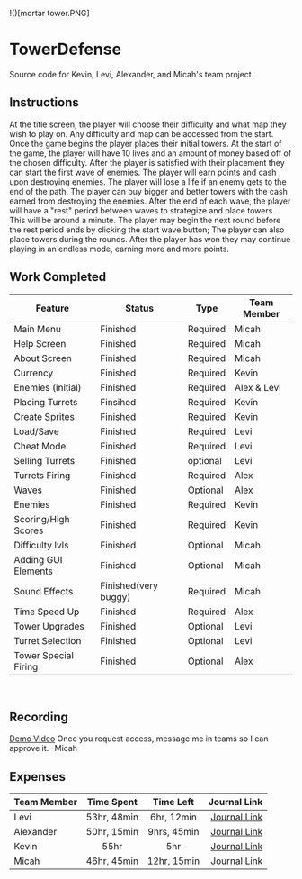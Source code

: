 !()[mortar tower.PNG]

# TowerDefense
Source code for Kevin, Levi, Alexander, and Micah's team project.

## Instructions

At the title screen, the player will choose their difficulty and what map they wish to play on.
Any difficulty and map can be accessed from the start.
Once the game begins the player places their initial towers.
At the start of the game, the player will have 10 lives and an amount of money based off of the chosen difficulty.
After the player is satisfied with their placement they can start the first wave of enemies.
The player will earn points and cash upon destroying enemies.
The player will lose a life if an enemy gets to the end of the path.
The player can buy bigger and better towers with the cash earned from destroying the enemies.
After the end of each wave, the player will have a "rest" period between waves to strategize and place towers. This will be around a minute.
The player may begin the next round before the rest period ends by clicking the start wave button;
The player can also place towers during the rounds.
After the player has won they may continue playing in an endless mode, earning more and more points.

## Work Completed

| Feature | Status | Type |  Team Member |
|---|---|---|---|
| Main Menu | Finished | Required | Micah |
| Help Screen | Finished | Required | Micah |
| About Screen | Finished | Required | Micah |
| Currency | Finished  | Required | Kevin |
| Enemies (initial) | Finished | Required | Alex & Levi|
| Placing Turrets | Finsihed| Required | Kevin |
| Create Sprites | Finished | Required | Kevin |
| Load/Save | Finished | Required | Levi |
| Cheat Mode | Finished | Required | Levi |
| Selling Turrets | Finished | optional | Levi |
| Turrets Firing | Finished | Required | Alex |
| Waves | Finished| Optional | Alex |
| Enemies | Finished | Required | Kevin |
| Scoring/High Scores | Finished | Required | Kevin | 
| Difficulty lvls | Finished| Optional | Micah |
| Adding GUI Elements | Finished| Optional | Micah | 
| Sound Effects| Finished(very buggy) | Required| Micah |
| Time Speed Up | Finished | Required | Alex |  
| Tower Upgrades | Finished | Optional | Levi |
| Turret Selection | Finished | Optional | Levi | 
| Tower Special Firing | Finished | Optional| Alex |
<br>

## Recording

[Demo Video](https://bju-my.sharepoint.com/:v:/g/personal/ayerk481_students_bju_edu/EZZHPuJodz9NvLVBSmXnBpgBUZjlpVCHwhpOAHfycdIBGg?email=ayerk481%40students.bju.edu&e=DNKoLB)
Once you request access, message me in teams so I can approve it. -Micah

## Expenses
| Team Member | Time Spent | Time Left | Journal Link |
|-------------|:----------:|:---------:|-------------:|
|Levi|53hr, 48min|6hr, 12min|[Journal Link](https://github.com/TheCombOvers/TowerDefense/wiki/LeviJournal)|
|Alexander|50hr, 15min|9hrs, 45min|[Journal Link](https://github.com/TheCombOvers/TowerDefense/wiki/YerkesJournal)|
|Kevin|55hr|5hr|[Journal Link](https://github.com/TheCombOvers/TowerDefense/wiki/HansenJournal)|
|Micah|46hr, 45min|12hr, 15min|[Journal Link](https://github.com/TheCombOvers/TowerDefense/wiki/Micah-Journal)|
